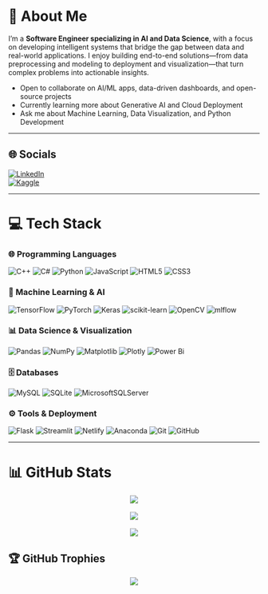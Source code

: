 # 💫 About Me  
I’m a **Software Engineer specializing in AI and Data Science**, with a focus on developing intelligent systems that bridge the gap between data and real-world applications. I enjoy building end-to-end solutions—from data preprocessing and modeling to deployment and visualization—that turn complex problems into actionable insights.  

- Open to collaborate on AI/ML apps, data-driven dashboards, and open-source projects  
- Currently learning more about Generative AI and Cloud Deployment  
- Ask me about Machine Learning, Data Visualization, and Python Development  

---

## 🌐 Socials  
[![LinkedIn](https://img.shields.io/badge/LinkedIn-%230077B5.svg?logo=linkedin&logoColor=white)](https://www.linkedin.com/in/omar-waleed-60806b265/)  
[![Kaggle](https://img.shields.io/badge/Kaggle-20BEFF.svg?logo=kaggle&logoColor=white)](https://www.kaggle.com/omarwaleedz)  

---

# 💻 Tech Stack  

### 🌐 Programming Languages  
![C++](https://img.shields.io/badge/c++-%2300599C.svg?style=for-the-badge&logo=c%2B%2B&logoColor=white) ![C#](https://img.shields.io/badge/c%23-%23239120.svg?style=for-the-badge&logo=csharp&logoColor=white) ![Python](https://img.shields.io/badge/python-3670A0?style=for-the-badge&logo=python&logoColor=ffdd54) ![JavaScript](https://img.shields.io/badge/javascript-%23323330.svg?style=for-the-badge&logo=javascript&logoColor=%23F7DF1E) ![HTML5](https://img.shields.io/badge/html5-%23E34F26.svg?style=for-the-badge&logo=html5&logoColor=white) ![CSS3](https://img.shields.io/badge/css3-%231572B6.svg?style=for-the-badge&logo=css3&logoColor=white)  

### 🤖 Machine Learning & AI  
![TensorFlow](https://img.shields.io/badge/TensorFlow-%23FF6F00.svg?style=for-the-badge&logo=TensorFlow&logoColor=white) ![PyTorch](https://img.shields.io/badge/PyTorch-%23EE4C2C.svg?style=for-the-badge&logo=PyTorch&logoColor=white) ![Keras](https://img.shields.io/badge/Keras-%23D00000.svg?style=for-the-badge&logo=Keras&logoColor=white) ![scikit-learn](https://img.shields.io/badge/scikit--learn-%23F7931E.svg?style=for-the-badge&logo=scikit-learn&logoColor=white) ![OpenCV](https://img.shields.io/badge/opencv-%23white.svg?style=for-the-badge&logo=opencv&logoColor=white) ![mlflow](https://img.shields.io/badge/mlflow-%23d9ead3.svg?style=for-the-badge&logo=numpy&logoColor=blue)  

### 📊 Data Science & Visualization  
![Pandas](https://img.shields.io/badge/pandas-%23150458.svg?style=for-the-badge&logo=pandas&logoColor=white) ![NumPy](https://img.shields.io/badge/numpy-%23013243.svg?style=for-the-badge&logo=numpy&logoColor=white) ![Matplotlib](https://img.shields.io/badge/Matplotlib-%23ffffff.svg?style=for-the-badge&logo=Matplotlib&logoColor=black) ![Plotly](https://img.shields.io/badge/Plotly-%233F4F75.svg?style=for-the-badge&logo=plotly&logoColor=white) ![Power Bi](https://img.shields.io/badge/power_bi-F2C811?style=for-the-badge&logo=powerbi&logoColor=black)  

### 🗄️ Databases  
![MySQL](https://img.shields.io/badge/mysql-4479A1.svg?style=for-the-badge&logo=mysql&logoColor=white) ![SQLite](https://img.shields.io/badge/sqlite-%2307405e.svg?style=for-the-badge&logo=sqlite&logoColor=white) ![MicrosoftSQLServer](https://img.shields.io/badge/Microsoft%20SQL%20Server-CC2927?style=for-the-badge&logo=microsoft%20sql%20server&logoColor=white)  

### ⚙️ Tools & Deployment  
![Flask](https://img.shields.io/badge/flask-%23000.svg?style=for-the-badge&logo=flask&logoColor=white) ![Streamlit](https://img.shields.io/badge/Streamlit-%23FE4B4B.svg?style=for-the-badge&logo=streamlit&logoColor=white) ![Netlify](https://img.shields.io/badge/netlify-%23000000.svg?style=for-the-badge&logo=netlify&logoColor=#00C7B7) ![Anaconda](https://img.shields.io/badge/Anaconda-%2344A833.svg?style=for-the-badge&logo=anaconda&logoColor=white) ![Git](https://img.shields.io/badge/git-%23F05033.svg?style=for-the-badge&logo=git&logoColor=white) ![GitHub](https://img.shields.io/badge/github-%23121011.svg?style=for-the-badge&logo=github&logoColor=white)  

---

# 📊 GitHub Stats  

<div align="center">  

<img src="https://github-readme-stats.vercel.app/api?username=0marWaleed&theme=vision-friendly-dark&hide_border=true&include_all_commits=false&count_private=false" /><br/>  
<img src="https://nirzak-streak-stats.vercel.app/?user=0marWaleed&theme=vision-friendly-dark&hide_border=true" /><br/>  
<img src="https://github-readme-stats.vercel.app/api/top-langs/?username=0marWaleed&theme=vision-friendly-dark&hide_border=true&include_all_commits=false&count_private=false&layout=compact" />  

</div>  

## 🏆 GitHub Trophies  

<div align="center">  

<img src="https://github-profile-trophy.vercel.app/?username=0marWaleed&theme=vision-friendly-dark&no-frame=false&no-bg=true&margin-w=4" />  

</div>  

